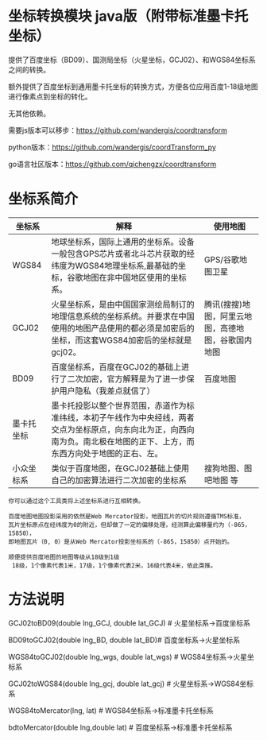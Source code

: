 # 坐标转换模块 java版（附带标准墨卡托坐标）

提供了百度坐标（BD09）、国测局坐标（火星坐标，GCJ02）、和WGS84坐标系之间的转换。

额外提供了百度坐标到通用墨卡托坐标的转换方式，方便各位应用百度1-18级地图进行像素点到坐标的转化。

无其他依赖。

需要js版本可以移步：https://github.com/wandergis/coordtransform

 python版本：https://github.com/wandergis/coordTransform_py 

 go语言社区版本：https://github.com/qichengzx/coordtransform 

# 坐标系简介

| 坐标系     | 解释                                                         | 使用地图                                           |
| ---------- | ------------------------------------------------------------ | -------------------------------------------------- |
| WGS84      | 地球坐标系，国际上通用的坐标系。设备一般包含GPS芯片或者北斗芯片获取的经纬度为WGS84地理坐标系,最基础的坐标，谷歌地图在非中国地区使用的坐标系。 | GPS/谷歌地图卫星                                   |
| GCJ02      | 火星坐标系，是由中国国家测绘局制订的地理信息系统的坐标系统。并要求在中国使用的地图产品使用的都必须是加密后的坐标，而这套WGS84加密后的坐标就是gcj02。 | 腾讯(搜搜)地图，阿里云地图，高德地图，谷歌国内地图 |
| BD09       | 百度坐标系，百度在GCJ02的基础上进行了二次加密，官方解释是为了进一步保护用户隐私（我差点就信了） | 百度地图                                           |
| 墨卡托坐标 | 墨卡托投影以整个世界范围，赤道作为标准纬线，本初子午线作为中央经线，两者交点为坐标原点，向东向北为正，向西向南为负。南北极在地图的正下、上方，而东西方向处于地图的正右、左。 |                                                    |
| 小众坐标系 | 类似于百度地图，在GCJ02基础上使用自己的加密算法进行二次加密的坐标系 | 搜狗地图、图吧地图 等                              |

```
你可以通过这个工具类将上述坐标系进行互相转换。

百度地图地图投影采用的依然是Web Mercator投影，地图瓦片的切片规则遵循TMS标准，
瓦片坐标原点在经纬度为0的附近，但却做了一定的偏移处理，经测算此偏移量约为（-865，15850），
即地图瓦片（0, 0）是从Web Mercator投影坐标系的（-865，15850）点开始的。

顺便提供百度地图的地图等级从18级到1级
 18级，1个像素代表1米，17级，1个像素代表2米，16级代表4米，依此类推。
```

# 方法说明



GCJ02toBD09(double lng_GCJ, double lat_GCJ) # 火星坐标系->百度坐标系

BD09toGCJ02(double lng_BD, double lat_BD)# 百度坐标系->火星坐标系

WGS84toGCJ02(double lng_wgs, double lat_wgs) # WGS84坐标系->火星坐标系

GCJ02toWGS84(double lng_gcj, double lat_gcj) # 火星坐标系->WGS84坐标系

WGS84toMercator(lng, lat) # WGS84坐标系->标准墨卡托坐标系

bdtoMercator(double lng,double lat) # 百度坐标系->标准墨卡托坐标系



